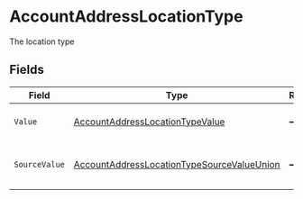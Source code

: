 # AccountAddressLocationType

The location type


## Fields

| Field                                                                                                               | Type                                                                                                                | Required                                                                                                            | Description                                                                                                         | Example                                                                                                             |
| ------------------------------------------------------------------------------------------------------------------- | ------------------------------------------------------------------------------------------------------------------- | ------------------------------------------------------------------------------------------------------------------- | ------------------------------------------------------------------------------------------------------------------- | ------------------------------------------------------------------------------------------------------------------- |
| `Value`                                                                                                             | [AccountAddressLocationTypeValue](../../Models/Components/AccountAddressLocationTypeValue.md)                       | :heavy_minus_sign:                                                                                                  | The type of the location.                                                                                           | home                                                                                                                |
| `SourceValue`                                                                                                       | [AccountAddressLocationTypeSourceValueUnion](../../Models/Components/AccountAddressLocationTypeSourceValueUnion.md) | :heavy_minus_sign:                                                                                                  | The source value of the location type.                                                                              | Home                                                                                                                |